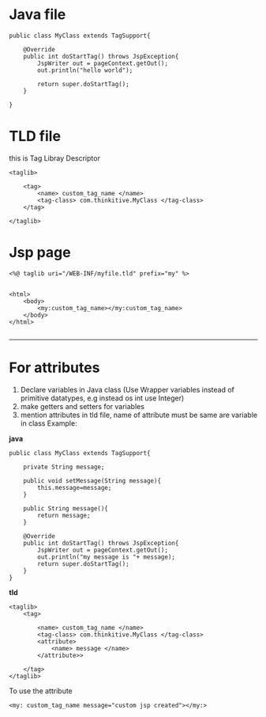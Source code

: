 # Java file

```
public class MyClass extends TagSupport{

    @Override
    public int doStartTag() throws JspException{
        JspWriter out = pageContext.getOut();
        out.println("hello world");

        return super.doStartTag();
    }

}

```

# TLD file

this is Tag Libray Descriptor

```
<taglib>

    <tag>
        <name> custom_tag_name </name>
        <tag-class> com.thinkitive.MyClass </tag-class>
    </tag>

</taglib>
```

# Jsp page

```
<%@ taglib uri="/WEB-INF/myfile.tld" prefix="my" %>


<html>
    <body>
        <my:custom_tag_name></my:custom_tag_name>
    </body>
</html>


```

---

# For attributes

1. Declare variables in Java class (Use Wrapper variables instead of primitive datatypes, e.g instead os int use Integer)
2. make getters and setters for variables
3. mention attributes in tld file, name of attribute must be same are variable in class
   Example:

**java**

```
public class MyClass extends TagSupport{

    private String message;

    public void setMessage(String message){
        this.message=message;
    }

    public String message(){
        return message;
    }

    @Override
    public int doStartTag() throws JspException{
        JspWriter out = pageContext.getOut();
        out.println("my message is "+ message);
        return super.doStartTag();
    }
}

```

**tld**

```
<taglib>
    <tag>

        <name> custom_tag_name </name>
        <tag-class> com.thinkitive.MyClass </tag-class>
        <attribute>
            <name> message </name>
        </attribute>>

    </tag>
</taglib>
```

To use the attribute

```
<my: custom_tag_name message="custom jsp created"></my:>
```

